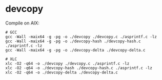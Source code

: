 devcopy
==========


Compile on AIX:

	# GCC
	gcc -Wall -maix64 -g -pg -o ./devcopy ./devcopy.c ./asprintf.c -lz
	gcc -Wall -maix64 -g -pg -o ./devcopy-hash ./devcopy-hash.c ./asprintf.c -lz
	gcc -Wall -maix64 -g -pg -o ./devcopy-delta ./devcopy-delta.c
    
    # XLC
    xlc -O2 -q64 -o ./devcopy ./devcopy.c ./asprintf.c -lz
    xlc -O2 -q64 -o ./devcopy-hash ./devcopy-hash.c ./asprintf.c -lz
    xlc -O2 -q64 -o ./devcopy-delta ./devcopy-delta.c
